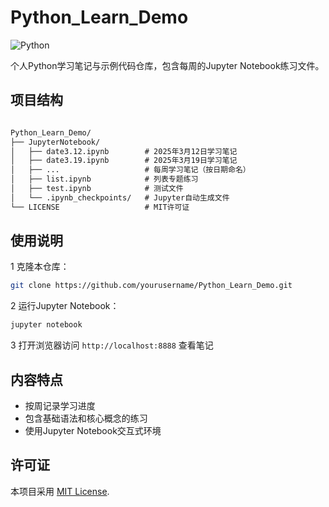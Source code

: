 # Python_Learn_Demo

![Python](https://img.shields.io/badge/Python-3.x-blue)

个人Python学习笔记与示例代码仓库，包含每周的Jupyter Notebook练习文件。

## 项目结构

```tex

Python_Learn_Demo/
├── JupyterNotebook/
│   ├── date3.12.ipynb        # 2025年3月12日学习笔记
│   ├── date3.19.ipynb        # 2025年3月19日学习笔记
│   ├── ...                   # 每周学习笔记（按日期命名）
│   ├── list.ipynb            # 列表专题练习
│   ├── test.ipynb            # 测试文件
│   └── .ipynb_checkpoints/   # Jupyter自动生成文件
└── LICENSE                   # MIT许可证

```

## 使用说明

1 克隆本仓库：

   ```bash
   git clone https://github.com/yourusername/Python_Learn_Demo.git
   ```

2 运行Jupyter Notebook：

   ```bash
   jupyter notebook
   ```

3 打开浏览器访问 `http://localhost:8888` 查看笔记

## 内容特点

- 按周记录学习进度
- 包含基础语法和核心概念的练习
- 使用Jupyter Notebook交互式环境

## 许可证

本项目采用 [MIT License](LICENSE).
